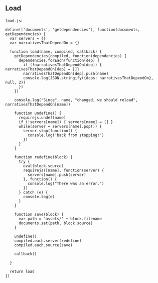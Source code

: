 Load
----

`load.js`:


    define(['documents', 'getdependencies'], function(documents, getDependencies) {
      var servers = {}
      var narrativesThatDependOn = {}

      function load(name, compiled, callback) {
        getDependencies(compiled, function(dependencies) {
          dependencies.forEach(function(dep) {
            if (!narrativesThatDependOn[dep]) { narrativesThatDependOn[dep] = []}
            narrativesThatDependOn[dep].push(name)
            console.log(JSON.stringify({deps: narrativesThatDependOn}, null, 2))
          })
        })

        console.log("Since", name, "changed, we should reload", narrativesThatDependOn[name])

        function undefine() {
          requirejs.undef(name)
          if (!servers[name]) { servers[name] = [] }
          while(server = servers[name].pop()) {
            server.stop(function() {
              console.log('back from stopping!')
            })
          }
        }

        function redefine(block) {
          try {
            eval(block.source)
            requirejs([name], function(server) {
              servers[name].push(server)
            }, function() {
              console.log("There was an error.")
            })
          } catch (e) {
            console.log(e)
          }
        }

        function save(block) {
          var path = 'assets/' + block.filename
          documents.set(path, block.source)
        }

        undefine()
        compiled.each.server(redefine)
        compiled.each.source(save)

        callback()

      }

      return load
    })
